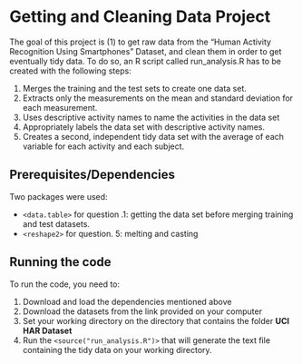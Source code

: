 # Getting and Cleaning Data Project

The goal of this project is (1) to get raw data from the “Human Activity Recognition Using Smartphones” Dataset, and clean them in order to get eventually tidy data. To do so, an R script called run_analysis.R has to be created with the following steps:

1.	Merges the training and the test sets to create one data set.
2.	Extracts only the measurements on the mean and standard deviation for each measurement.
3.	Uses descriptive activity names to name the activities in the data set
4.	Appropriately labels the data set with descriptive activity names.
5.	Creates a second, independent tidy data set with the average of each variable for each activity and each subject.

## Prerequisites/Dependencies

Two packages were used:
* `<data.table>` for question .1: getting the data set before merging training and test datasets. 
* `<reshape2>` for question. 5: melting and casting

## Running the code 

To run the code, you need to:

1. Download and load the dependencies mentioned above
2.	Download the datasets from the link provided on your computer
3.	Set your working directory on the directory that contains the folder **UCI HAR Dataset**
4.	Run the `<source("run_analysis.R")>` that will generate the text file containing the tidy data on your working directory.




